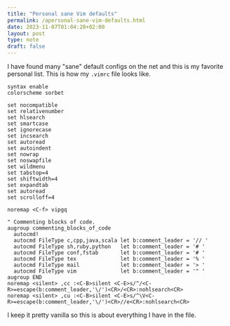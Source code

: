 ```yaml
---
title: "Personal sane Vim defaults"
permalink: /apersonal-sane-vim-defaults.html
date: 2023-11-07T01:04:28+02:00
layout: post
type: note
draft: false
---
```


I have found many "sane" default configs on the net and this is my favorite
personal list. This is how my `.vimrc` file looks like.

```vimrc
syntax enable
colorscheme sorbet

set nocompatible
set relativenumber
set hlsearch
set smartcase
set ignorecase
set incsearch
set autoread
set autoindent
set nowrap
set noswapfile
set wildmenu
set tabstop=4
set shiftwidth=4
set expandtab
set autoread
set scrolloff=4

noremap <C-f> vipgq

" Commenting blocks of code.
augroup commenting_blocks_of_code
  autocmd!
  autocmd FileType c,cpp,java,scala let b:comment_leader = '// '
  autocmd FileType sh,ruby,python   let b:comment_leader = '# '
  autocmd FileType conf,fstab       let b:comment_leader = '# '
  autocmd FileType tex              let b:comment_leader = '% '
  autocmd FileType mail             let b:comment_leader = '> '
  autocmd FileType vim              let b:comment_leader = '" '
augroup END
noremap <silent> ,cc :<C-B>silent <C-E>s/^/<C-R>=escape(b:comment_leader,'\/')<CR>/<CR>:nohlsearch<CR>
noremap <silent> ,cu :<C-B>silent <C-E>s/^\V<C-R>=escape(b:comment_leader,'\/')<CR>//e<CR>:nohlsearch<CR>
```

I keep it pretty vanilla so this is about everything I have in the file.

